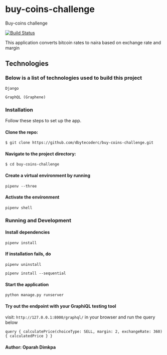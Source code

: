 # buy-coins-challenge
Buy-coins challenge

[![Build Status](https://travis-ci.com/dbytecoderc/buy-coins-challenge.svg?branch=develop)](https://travis-ci.com/dbytecoderc/buy-coins-challenge)

This application converts bitcoin rates to naira based on exchange rate and margin

## Technologies

### Below is a list of technologies used to build this project

`Django`

`GraphQL (Graphene)`

### Installation

Follow these steps to set up the app.

#### Clone the repo:

`$ git clone https://github.com/dbytecoderc/buy-coins-challenge.git`

#### Navigate to the project directory:

`$ cd buy-coins-challenge`

#### Create a virtual environment by running

`pipenv --three`

#### Activate the environment

`pipenv shell`

### Running and Development 

#### Install dependencies

`pipenv install`

#### If installation fails, do

`pipenv uninstall`

`pipenv install --sequential`

#### Start the application

`python manage.py runserver`

#### Try out the endpoint with your GraphiQL testing tool

visit: `http://127.0.0.1:8000/graphql/` in your browser and run the query below

`query {
 calculatePrice(choiceType: SELL, margin: 2, exchangeRate: 360) {
  calculatedPrice
  }
}`

#### Author: Oparah Dimkpa